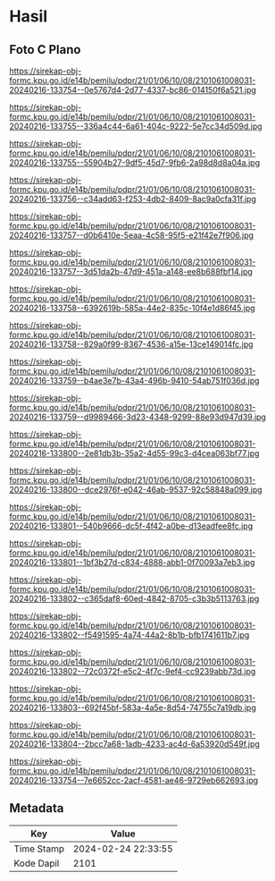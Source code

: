 # Hasil

## Foto C Plano

https://sirekap-obj-formc.kpu.go.id/e14b/pemilu/pdpr/21/01/06/10/08/2101061008031-20240216-133754--0e5767d4-2d77-4337-bc86-014150f6a521.jpg

https://sirekap-obj-formc.kpu.go.id/e14b/pemilu/pdpr/21/01/06/10/08/2101061008031-20240216-133755--336a4c44-6a61-404c-9222-5e7cc34d509d.jpg

https://sirekap-obj-formc.kpu.go.id/e14b/pemilu/pdpr/21/01/06/10/08/2101061008031-20240216-133755--55904b27-9df5-45d7-9fb6-2a98d8d8a04a.jpg

https://sirekap-obj-formc.kpu.go.id/e14b/pemilu/pdpr/21/01/06/10/08/2101061008031-20240216-133756--c34add63-f253-4db2-8409-8ac9a0cfa31f.jpg

https://sirekap-obj-formc.kpu.go.id/e14b/pemilu/pdpr/21/01/06/10/08/2101061008031-20240216-133757--d0b6410e-5eaa-4c58-95f5-e21f42e7f906.jpg

https://sirekap-obj-formc.kpu.go.id/e14b/pemilu/pdpr/21/01/06/10/08/2101061008031-20240216-133757--3d51da2b-47d9-451a-a148-ee8b688fbf14.jpg

https://sirekap-obj-formc.kpu.go.id/e14b/pemilu/pdpr/21/01/06/10/08/2101061008031-20240216-133758--6392619b-585a-44e2-835c-10f4e1d86f45.jpg

https://sirekap-obj-formc.kpu.go.id/e14b/pemilu/pdpr/21/01/06/10/08/2101061008031-20240216-133758--829a0f99-8367-4536-a15e-13ce149014fc.jpg

https://sirekap-obj-formc.kpu.go.id/e14b/pemilu/pdpr/21/01/06/10/08/2101061008031-20240216-133759--b4ae3e7b-43a4-496b-9410-54ab751f036d.jpg

https://sirekap-obj-formc.kpu.go.id/e14b/pemilu/pdpr/21/01/06/10/08/2101061008031-20240216-133759--d9989466-3d23-4348-9299-88e93d947d39.jpg

https://sirekap-obj-formc.kpu.go.id/e14b/pemilu/pdpr/21/01/06/10/08/2101061008031-20240216-133800--2e81db3b-35a2-4d55-99c3-d4cea063bf77.jpg

https://sirekap-obj-formc.kpu.go.id/e14b/pemilu/pdpr/21/01/06/10/08/2101061008031-20240216-133800--dce2976f-e042-46ab-9537-92c58848a099.jpg

https://sirekap-obj-formc.kpu.go.id/e14b/pemilu/pdpr/21/01/06/10/08/2101061008031-20240216-133801--540b9666-dc5f-4f42-a0be-d13eadfee8fc.jpg

https://sirekap-obj-formc.kpu.go.id/e14b/pemilu/pdpr/21/01/06/10/08/2101061008031-20240216-133801--1bf3b27d-c834-4888-abb1-0f70093a7eb3.jpg

https://sirekap-obj-formc.kpu.go.id/e14b/pemilu/pdpr/21/01/06/10/08/2101061008031-20240216-133802--c365daf8-60ed-4842-8705-c3b3b5113763.jpg

https://sirekap-obj-formc.kpu.go.id/e14b/pemilu/pdpr/21/01/06/10/08/2101061008031-20240216-133802--f5491595-4a74-44a2-8b1b-bfb1741611b7.jpg

https://sirekap-obj-formc.kpu.go.id/e14b/pemilu/pdpr/21/01/06/10/08/2101061008031-20240216-133802--72c0372f-e5c2-4f7c-9ef4-cc9239abb73d.jpg

https://sirekap-obj-formc.kpu.go.id/e14b/pemilu/pdpr/21/01/06/10/08/2101061008031-20240216-133803--692f45bf-583a-4a5e-8d54-74755c7a19db.jpg

https://sirekap-obj-formc.kpu.go.id/e14b/pemilu/pdpr/21/01/06/10/08/2101061008031-20240216-133804--2bcc7a68-1adb-4233-ac4d-6a53920d549f.jpg

https://sirekap-obj-formc.kpu.go.id/e14b/pemilu/pdpr/21/01/06/10/08/2101061008031-20240216-133754--7e6652cc-2acf-4581-ae46-9729eb662693.jpg


## Metadata

| Key        | Value               |
| ---------- | ------------------- |
| Time Stamp | 2024-02-24 22:33:55 |
| Kode Dapil | 2101                |




